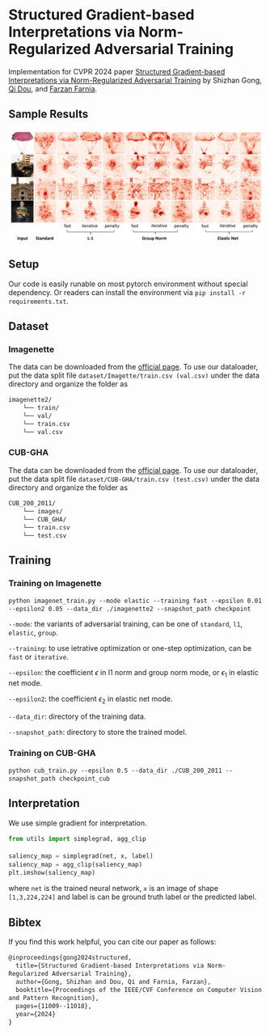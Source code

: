 # Structured Gradient-based Interpretations via Norm-Regularized Adversarial Training
Implementation for CVPR 2024 paper [Structured Gradient-based Interpretations via Norm-Regularized Adversarial Training](http://arxiv.org/abs/2404.04647) by Shizhan Gong, [Qi Dou](https://www.cse.cuhk.edu.hk/~qdou/index.html), and [Farzan Farnia](https://www.cse.cuhk.edu.hk/~farnia/).

## Sample Results
![Alt text](asset/samples.png?raw=true "Title")

## Setup
Our code is easily runable on most pytorch environment without special dependency. Or readers can install the environment via
`
pip install -r requirements.txt
`.

## Dataset
### Imagenette
The data can be downloaded from the [official page](https://github.com/fastai/imagenette). To use our dataloader, put the data split file `dataset/Imagette/train.csv (val.csv)`  under the data directory and organize the folder as
```
imagenette2/
	└── train/ 
	└── val/
	└── train.csv
	└── val.csv
```
### CUB-GHA
The data can be downloaded from the [official page](https://github.com/yaorong0921/CUB-GHA/tree/main). To use our dataloader, put the data split file `dataset/CUB-GHA/train.csv (test.csv)`  under the data directory and organize the folder as

```
CUB_200_2011/
	└── images/ 
	└── CUB_GHA/
	└── train.csv
	└── test.csv
```

## Training

### Training on Imagenette
```
python imagenet_train.py --mode elastic --training fast --epsilon 0.01 --epsilon2 0.05 --data_dir ./imagenette2 --snapshot_path checkpoint
```
`--mode`: the variants of adversarial training, can be one of `standard`, `l1`, `elastic`, `group`.

`--training`: to use ietrative optimization or one-step optimization, can be `fast` or `iterative`.

`--epsilon`: the coefficient $\epsilon$ in l1 norm and group norm mode, or $\epsilon_1$ in elastic net mode.

`--epsilon2`: the coefficient $\epsilon_2$ in elastic net mode.

`--data_dir`: directory of the training data.

`--snapshot_path`: directory to store the trained model.



### Training on CUB-GHA
```
python cub_train.py --epsilon 0.5 --data_dir ./CUB_200_2011 --snapshot_path checkpoint_cub
```

## Interpretation
We use simple gradient for interpretation. 

```python
from utils import simplegrad, agg_clip

saliency_map = simplegrad(net, x, label)
saliency_map = agg_clip(saliency_map)
plt.imshow(saliency_map)
```
where `net` is the trained neural network, `x` is an image of shape `[1,3,224,224]` and label is can be ground truth label or the predicted label.

## Bibtex
If you find this work helpful, you can cite our paper as follows:
```
@inproceedings{gong2024structured,
  title={Structured Gradient-based Interpretations via Norm-Regularized Adversarial Training},
  author={Gong, Shizhan and Dou, Qi and Farnia, Farzan},
  booktitle={Proceedings of the IEEE/CVF Conference on Computer Vision and Pattern Recognition},
  pages={11009--11018},
  year={2024}
}
```
